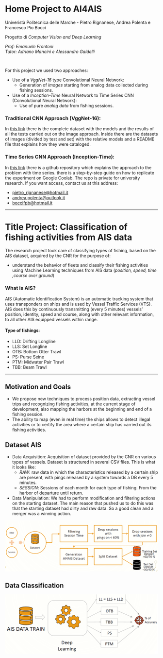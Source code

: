 # Home Project to AI4AIS
Univeristà Politecnica delle Marche - Pietro Rignanese, Andrea Polenta e Francesco Pio Bocci

Progetto di *Computer Vision and Deep Learning*

*Prof: Emanuele Frontoni*<br>
*Tutor: Adriano Mancini e Alessandro Galdelli*

<br>

For this project we used two approaches:
 * Use of a *VggNet-16* type Convolutional Neural Network:
   * Generation of *images* starting from analog data collected during fishing sessions.
 * Use of a *Inception-Time* Neural Network to Time Series CNN (Convolutional Neural Network):
   * Use of pure *analog data* from fishing sessions.
   
### Traditional CNN Approach (VggNet-16):   
In [this link](https://drive.google.com/file/d/1JuyLvANQNYCGBLgWSKOgdZd2rlMdcgqx/view?usp=sharing) there is the complete dataset with the models and the results of all the tests carried out on the image approach.
Inside there are the datasets of images (divided by test and set) with the relative models and a README file that explains how they were cataloged.

### Time Series CNN Approach (Inception-Time):
In [this link](https://github.com/AI4AIS-ComputerVision/AI4AIS_CV) there is a github repository which explains the approach to the problem with time series. there is a step-by-step guide on how to replicate the experiment on Google Coolab.
The repo is private for university research. If you want access, contact us at this address:
* pietro_rignanese@hotmail.it
* andrea.polenta@outlook.it
* boccifpb@hotmail.it

------------------------------------------------------------------------------------------------

# Title Project: Classification of fishing activities from AIS data
The research project took care of classifying types of fishing, based on the AIS dataset, acquired by the CNR for the purpose of:<br>
  * understand the behavior of fleets and classify their fishing activities using Machine Learning techniques from AIS data (*position, speed, time ,course over ground*)

### What is AIS?
AIS (Automatic Identification System) is an automatic tracking system that uses transponders on ships and is used by Vessel Traffic Services (VTS). 
AIS does this by continuously transmitting  (every 5 minutes) vessels’ position, identity, speed and course, along with other relevant information, to all other AIS equipped vessels within range.  

#### Type of fishings:
  * LLD: Drifting Longline
  * LLS: Set Longline
  * OTB: Bottom Otter Trawl
  * PS: Purse Seine
  * PTM: Midwater Pair Trawl
  * TBB: Beam Trawl

------------------------------------------------------------------------------------------------------

## Motivation and Goals
* We propose new techniques to process position data, extracting vessel trips and recognizing fishing activities, at the current stage of development, also mapping the harbors at the beginning and end of a fishing session.
* The ability to map (even in real time) the ships allows to detect illegal activities or to certify the area where a certain ship has carried out its fishing activities.

## Dataset AIS
* Data Acquisition:
Acquisition of dataset provided by the CNR on various types of vessels.
Dataset is structured in several CSV files. 
This is what it looks like:
   * *RAW*: raw data in which the characteristics released by a certain ship are present, with pings released by a system towards a DB every 5 minutes.
   * *SESSION*: Sessions of each month for each type of fishing. From the harbor of departure until return.
* Data Manipulation:
We had to perform modification and filtering actions on the starting dataset. 
The main reason that pushed us to do this was that the starting dataset had dirty and raw data. 
So a good clean and a merger was a winning action.

<img src= "https://github.com/AI4AIS-ComputerVision/ProjectHome_AI4AIS/blob/master/Img/DatasetManipulation.png"/>

## Data Classification

<img src="https://github.com/AI4AIS-ComputerVision/ProjectHome_AI4AIS/blob/master/Img/DataClassification.png"/>

